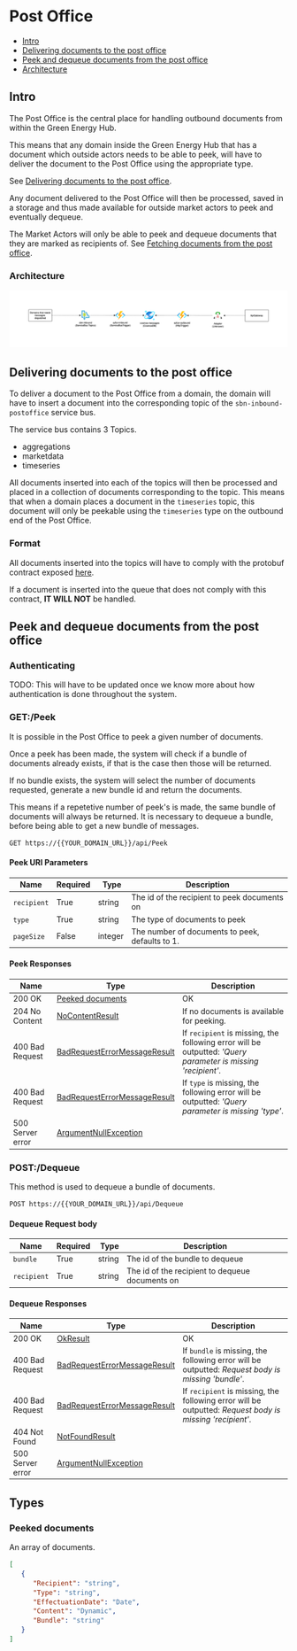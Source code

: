 # Post Office

- [Intro](#intro)
- [Delivering documents to the post office](#delivering-documents-to-the-post-office)
- [Peek and dequeue documents from the post office](#peek-and-dequeue-documents-from-the-post-office)
- [Architecture](#architecture)

## Intro

The Post Office is the central place for handling outbound documents from within the Green Energy Hub.

This means that any domain inside the Green Energy Hub that has a document which outside actors needs to be able to peek, will have to deliver the document to the Post Office using the appropriate type.

See [Delivering documents to the post office](#delivering-documents-to-the-post-office).

Any document delivered to the Post Office will then be processed, saved in a storage and thus made available for outside market actors to peek and eventually dequeue.

The Market Actors will only be able to peek and dequeue documents that they are marked as recipients of. See [Fetching documents from the post office](#peek-and-dequeue-documents-from-the-post-office).

### Architecture

![design](ARCHITECTURE.png)

## Delivering documents to the post office

To deliver a document to the Post Office from a domain, the domain will have to insert a document into the corresponding topic of the `sbn-inbound-postoffice` service bus.

The service bus contains 3 Topics.

- aggregations
- marketdata
- timeseries

All documents inserted into each of the topics will then be processed and placed in a collection of documents corresponding to the topic.
This means that when a domain places a document in the `timeseries` topic, this document will only be peekable using the `timeseries` type on the outbound end of the Post Office.

### Format

All documents inserted into the topics will have to comply with the protobuf contract exposed [here](source/Contracts/v1/Document.proto).

If a document is inserted into the queue that does not comply with this contract, **IT WILL NOT** be handled.

## Peek and dequeue documents from the post office

### Authenticating

TODO: This will have to be updated once we know more about how authentication is done throughout the system.

### GET:/Peek

It is possible in the Post Office to peek a given number of documents.

Once a peek has been made, the system will check if a bundle of documents already exists, if that is the case then those will be returned.

If no bundle exists, the system will select the number of documents requested, generate a new bundle id and return the documents.

This means if a repetetive number of peek's is made, the same bundle of documents will always be returned.
It is necessary to dequeue a bundle, before being able to get a new bundle of messages.

```https
GET https://{{YOUR_DOMAIN_URL}}/api/Peek
```

#### Peek URI Parameters

| Name | Required |  Type | Description |
| --- | --- | --- | --- |
| `recipient` | True | string | The id of the recipient to peek documents on |
| `type` | True | string | The type of documents to peek |
| `pageSize` | False | integer | The number of documents to peek, defaults to 1. |

#### Peek Responses

| Name | Type | Description |
| --- | --- | --- |
| 200 OK | [Peeked documents](#peeked-documents) | OK |
| 204 No Content | [NoContentResult](https://docs.microsoft.com/en-us/dotnet/api/microsoft.aspnetcore.mvc.nocontentresult?view=aspnetcore-5.0) | If no documents is available for peeking. |
| 400 Bad Request | [BadRequestErrorMessageResult](https://docs.microsoft.com/en-us/dotnet/api/system.web.http.badrequesterrormessageresult?view=aspnetcore-2.2) | If `recipient` is missing, the following error will be outputted: _'Query parameter is missing 'recipient'_. |
| 400 Bad Request | [BadRequestErrorMessageResult](https://docs.microsoft.com/en-us/dotnet/api/system.web.http.badrequesterrormessageresult?view=aspnetcore-2.2) | If `type` is missing, the following error will be outputted: _'Query parameter is missing 'type'_. |
| 500 Server error | [ArgumentNullException](https://docs.microsoft.com/en-us/dotnet/api/system.argumentnullexception?view=net-5.0) ||

### POST:/Dequeue

This method is used to dequeue a bundle of documents.

```https
POST https://{{YOUR_DOMAIN_URL}}/api/Dequeue
```

#### Dequeue Request body

| Name | Required |  Type | Description |
| --- | --- | --- | --- |
| `bundle` | True | string | The id of the bundle to dequeue |
| `recipient` | True | string | The id of the recipient to dequeue documents on |

#### Dequeue Responses

| Name | Type | Description |
| --- | --- | --- |
| 200 OK | [OkResult](https://docs.microsoft.com/en-us/dotnet/api/microsoft.aspnetcore.mvc.okresult?view=aspnetcore-5.0) | OK |
| 400 Bad Request | [BadRequestErrorMessageResult](https://docs.microsoft.com/en-us/dotnet/api/system.web.http.badrequesterrormessageresult?view=aspnetcore-2.2) | If `bundle` is missing, the following error will be outputted: _Request body is missing 'bundle'_. |
| 400 Bad Request | [BadRequestErrorMessageResult](https://docs.microsoft.com/en-us/dotnet/api/system.web.http.badrequesterrormessageresult?view=aspnetcore-2.2) | If `recipient` is missing, the following error will be outputted: _Request body is missing 'recipient'_. |
| 404 Not Found | [NotFoundResult](https://docs.microsoft.com/en-us/dotnet/api/microsoft.aspnetcore.mvc.notfoundresult?view=aspnetcore-5.0) |
| 500 Server error | [ArgumentNullException](https://docs.microsoft.com/en-us/dotnet/api/system.argumentnullexception?view=net-5.0) ||

## Types

### Peeked documents

An array of documents.

```json
[
   {
      "Recipient": "string",
      "Type": "string",
      "EffectuationDate": "Date",
      "Content": "Dynamic",
      "Bundle": "string"
   }
]
```
